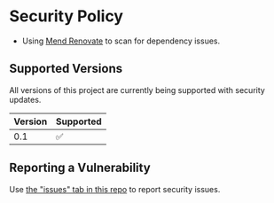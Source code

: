 # Security Policy

* Using [Mend Renovate](https://github.com/marketplace/renovate) to scan for dependency issues.

## Supported Versions

All versions of this project are currently being supported with security updates.

| Version | Supported          |
| ------- | ------------------ |
| 0.1     | :white_check_mark: |

## Reporting a Vulnerability

Use [the "issues" tab in this repo](https://github.com/EAD10C5/1337-Noms-The-Hacker-Cookbook/issues) to report security issues.
